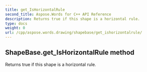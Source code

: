 ```yaml
---
title: get_IsHorizontalRule
second_title: Aspose.Words for C++ API Reference
description: Returns true if this shape is a horizontal rule. 
type: docs
weight: 0
url: /cpp/aspose.words.drawing/shapebase/get_ishorizontalrule/
---
```

## ShapeBase.get_IsHorizontalRule method


Returns true if this shape is a horizontal rule.

